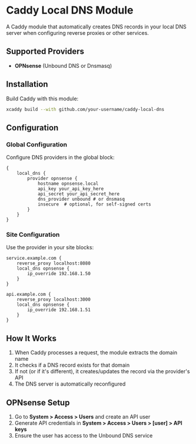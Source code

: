 # Caddy Local DNS Module

A Caddy module that automatically creates DNS records in your local DNS server when configuring reverse proxies or other services.

## Supported Providers

- **OPNsense** (Unbound DNS or Dnsmasq)

## Installation

Build Caddy with this module:

```bash
xcaddy build --with github.com/your-username/caddy-local-dns
```

## Configuration

### Global Configuration

Configure DNS providers in the global block:

```caddyfile
{
    local_dns {
        provider opnsense {
            hostname opnsense.local
            api_key your_api_key_here
            api_secret your_api_secret_here
            dns_provider unbound # or dnsmasq
            insecure  # optional, for self-signed certs
        }
    }
}
```

### Site Configuration

Use the provider in your site blocks:

```caddyfile
service.example.com {
    reverse_proxy localhost:8080
    local_dns opnsense {
        ip_override 192.168.1.50
    }
}

api.example.com {
    reverse_proxy localhost:3000
    local_dns opnsense {
        ip_override 192.168.1.51
    }
}
```

## How It Works

1. When Caddy processes a request, the module extracts the domain name
2. It checks if a DNS record exists for that domain
3. If not (or if it's different), it creates/updates the record via the provider's API
4. The DNS server is automatically reconfigured

## OPNsense Setup

1. Go to **System > Access > Users** and create an API user
2. Generate API credentials in **System > Access > Users > [user] > API keys**
3. Ensure the user has access to the Unbound DNS service

